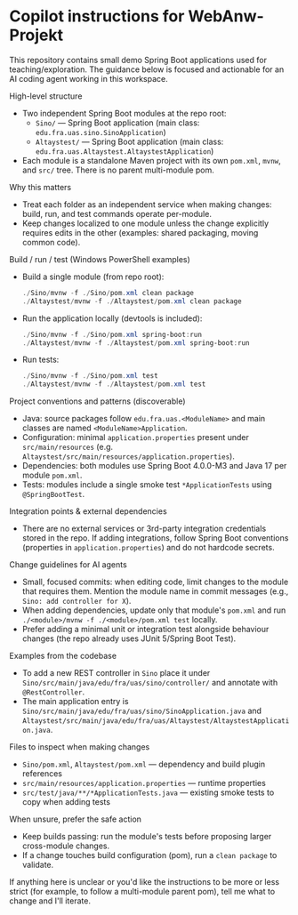 # Copilot instructions for WebAnw-Projekt

This repository contains small demo Spring Boot applications used for teaching/exploration. The guidance below is focused and actionable for an AI coding agent working in this workspace.

High-level structure
- Two independent Spring Boot modules at the repo root:
  - `Sino/` — Spring Boot  application (main class: `edu.fra.uas.sino.SinoApplication`)
  - `Altaystest/` — Spring Boot application (main class: `edu.fra.uas.Altaystest.AltaystestApplication`)
- Each module is a standalone Maven project with its own `pom.xml`, `mvnw`, and `src/` tree. There is no parent multi-module pom.

Why this matters
- Treat each folder as an independent service when making changes: build, run, and test commands operate per-module.
- Keep changes localized to one module unless the change explicitly requires edits in the other (examples: shared packaging, moving common code).

Build / run / test (Windows PowerShell examples)
- Build a single module (from repo root):
  ```powershell
  ./Sino/mvnw -f ./Sino/pom.xml clean package
  ./Altaystest/mvnw -f ./Altaystest/pom.xml clean package
  ```
- Run the application locally (devtools is included):
  ```powershell
  ./Sino/mvnw -f ./Sino/pom.xml spring-boot:run
  ./Altaystest/mvnw -f ./Altaystest/pom.xml spring-boot:run
  ```
- Run tests:
  ```powershell
  ./Sino/mvnw -f ./Sino/pom.xml test
  ./Altaystest/mvnw -f ./Altaystest/pom.xml test
  ```

Project conventions and patterns (discoverable)
- Java: source packages follow `edu.fra.uas.<ModuleName>` and main classes are named `<ModuleName>Application`.
- Configuration: minimal `application.properties` present under `src/main/resources` (e.g. `Altaystest/src/main/resources/application.properties`).
- Dependencies: both modules use Spring Boot 4.0.0-M3 and Java 17 per module `pom.xml`.
- Tests: modules include a single smoke test `*ApplicationTests` using `@SpringBootTest`.

Integration points & external dependencies
- There are no external services or 3rd-party integration credentials stored in the repo. If adding integrations, follow Spring Boot conventions (properties in `application.properties`) and do not hardcode secrets.

Change guidelines for AI agents
- Small, focused commits: when editing code, limit changes to the module that requires them. Mention the module name in commit messages (e.g., `Sino: add controller for X`).
- When adding dependencies, update only that module's `pom.xml` and run `./<module>/mvnw -f ./<module>/pom.xml test` locally.
- Prefer adding a minimal unit or integration test alongside behaviour changes (the repo already uses JUnit 5/Spring Boot Test).

Examples from the codebase
- To add a new REST controller in `Sino` place it under `Sino/src/main/java/edu/fra/uas/sino/controller/` and annotate with `@RestController`.
- The main application entry is `Sino/src/main/java/edu/fra/uas/sino/SinoApplication.java` and `Altaystest/src/main/java/edu/fra/uas/Altaystest/AltaystestApplication.java`.

Files to inspect when making changes
- `Sino/pom.xml`, `Altaystest/pom.xml` — dependency and build plugin references
- `src/main/resources/application.properties` — runtime properties
- `src/test/java/**/*ApplicationTests.java` — existing smoke tests to copy when adding tests

When unsure, prefer the safe action
- Keep builds passing: run the module's tests before proposing larger cross-module changes.
- If a change touches build configuration (pom), run a `clean package` to validate.

If anything here is unclear or you'd like the instructions to be more or less strict (for example, to follow a multi-module parent pom), tell me what to change and I'll iterate.
